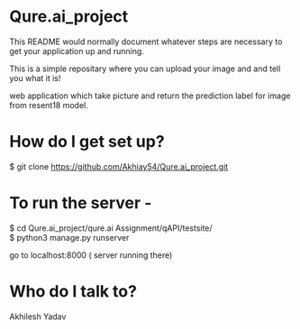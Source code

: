 # Qure.ai_project

This README would normally document whatever steps are necessary to get your application up and running.

This is a simple repositary where you can upload your image and and tell you
what it is!

web application which take picture and return the prediction label for image from resent18 model.

# How do I get set up?

$ git clone https://github.com/Akhiay54/Qure.ai_project.git

# To run the server - 

$ cd Qure.ai_project/qure.ai Assignment/qAPI/testsite/
<br>
$ python3 manage.py runserver

go to localhost:8000 ( server running there)

# Who do I talk to?
Akhilesh Yadav

